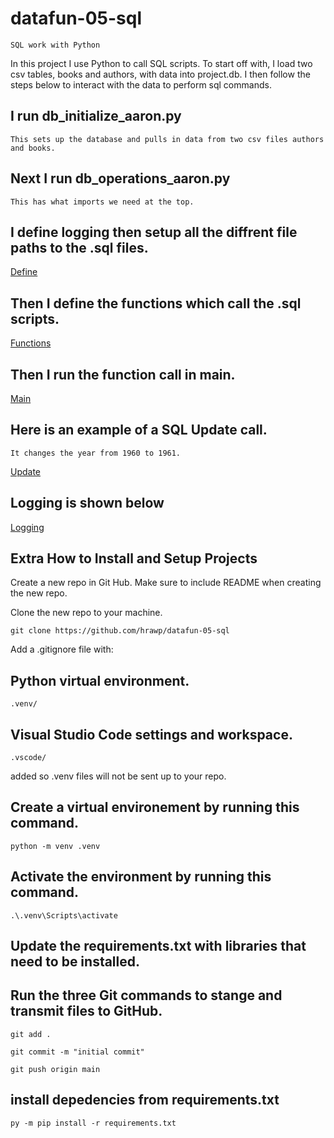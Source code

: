 


# datafun-05-sql
```
SQL work with Python  
```

In this project I use Python to call SQL scripts.  To start off with, I load two csv tables, books and authors, with data into project.db. I then follow the steps below to interact with the data to perform sql commands.

## I run db_initialize_aaron.py 
```
This sets up the database and pulls in data from two csv files authors and books.
```
## Next I run db_operations_aaron.py
```
This has what imports we need at the top.
```
## I define logging then setup all the diffrent file paths to the .sql files.

[Define](Define1.JPG)

## Then I define the functions which call the .sql scripts.

[Functions](Functions2.JPG)

## Then I run the function call in main.

[Main](Main3.JPG)

##  Here is an example of a SQL Update call.
```
It changes the year from 1960 to 1961.
```

[Update](Update4.JPG)

## Logging is shown below

[Logging](Log1.JPG)

## Extra How to Install and Setup Projects

Create a new repo in Git Hub.  Make sure to include README when creating the new repo.

Clone the new repo to your machine.
```
git clone https://github.com/hrawp/datafun-05-sql
```

Add a .gitignore file with:
## Python virtual environment.
```
.venv/
```

## Visual Studio Code settings and workspace.
```
.vscode/
```
added so .venv files will not be sent up to your repo.

## Create a virtual environement by running this command.
```
python -m venv .venv
```

## Activate the environment by running this command.
```
.\.venv\Scripts\activate
```

## Update the requirements.txt with libraries that need to be installed.



## Run the three Git commands to stange and transmit files to GitHub.
```
git add .
```
```
git commit -m "initial commit"
```
```
git push origin main
```


## install depedencies from requirements.txt
```
py -m pip install -r requirements.txt
```